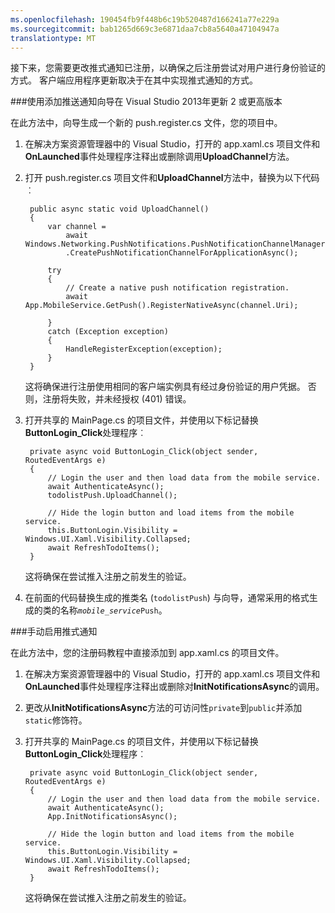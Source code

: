 ```yaml
---
ms.openlocfilehash: 190454fb9f448b6c19b520487d166241a77e229a
ms.sourcegitcommit: bab1265d669c3e6871daa7cb8a5640a47104947a
translationtype: MT
---
```


接下来，您需要更改推式通知已注册，以确保之后注册尝试对用户进行身份验证的方式。 客户端应用程序更新取决于在其中实现推式通知的方式。

###使用添加推送通知向导在 Visual Studio 2013年更新 2 或更高版本

在此方法中，向导生成一个新的 push.register.cs 文件，您的项目中。

1. 在解决方案资源管理器中的 Visual Studio，打开的 app.xaml.cs 项目文件和**OnLaunched**事件处理程序注释出或删除调用**UploadChannel**方法。 

2. 打开 push.register.cs 项目文件和**UploadChannel**方法中，替换为以下代码︰

        public async static void UploadChannel()
        {
            var channel = 
                await Windows.Networking.PushNotifications.PushNotificationChannelManager
                .CreatePushNotificationChannelForApplicationAsync();
        
            try
            {
                // Create a native push notification registration.
                await App.MobileService.GetPush().RegisterNativeAsync(channel.Uri);             
        
            }
            catch (Exception exception)
            {
                HandleRegisterException(exception);
            }
        }

    这将确保进行注册使用相同的客户端实例具有经过身份验证的用户凭据。 否则，注册将失败，并未经授权 (401) 错误。

3. 打开共享的 MainPage.cs 的项目文件，并使用以下标记替换**ButtonLogin_Click**处理程序︰

        private async void ButtonLogin_Click(object sender, RoutedEventArgs e)
        {
            // Login the user and then load data from the mobile service.
            await AuthenticateAsync();
            todolistPush.UploadChannel();

            // Hide the login button and load items from the mobile service.
            this.ButtonLogin.Visibility = Windows.UI.Xaml.Visibility.Collapsed;
            await RefreshTodoItems();
        }

    这将确保在尝试推入注册之前发生的验证。

4.  在前面的代码替换生成的推类名 (`todolistPush`) 与向导，通常采用的格式生成的类的名称<code><em>mobile_service</em>Push</code>。 

###手动启用推式通知      

在此方法中，您的注册码教程中直接添加到 app.xaml.cs 的项目文件。

1. 在解决方案资源管理器中的 Visual Studio，打开的 app.xaml.cs 项目文件和**OnLaunched**事件处理程序注释出或删除对**InitNotificationsAsync**的调用。 
 
2. 更改从**InitNotificationsAsync**方法的可访问性`private`到`public`并添加`static`修饰符。 

3. 打开共享的 MainPage.cs 的项目文件，并使用以下标记替换**ButtonLogin_Click**处理程序︰

        private async void ButtonLogin_Click(object sender, RoutedEventArgs e)
        {
            // Login the user and then load data from the mobile service.
            await AuthenticateAsync();
            App.InitNotificationsAsync();

            // Hide the login button and load items from the mobile service.
            this.ButtonLogin.Visibility = Windows.UI.Xaml.Visibility.Collapsed;
            await RefreshTodoItems();
        }
    
    这将确保在尝试推入注册之前发生的验证。